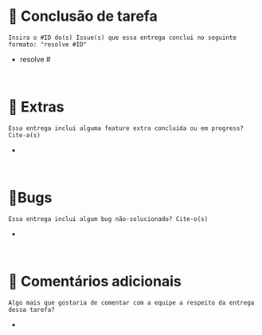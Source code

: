 # 🥳 Conclusão de tarefa <br>  
`Insira o #ID do(s) Issue(s) que essa entrega conclui no seguinte formato: "resolve #ID"`  

- resolve #

<br>

# 🚀 Extras <br>  
`Essa entrega inclui alguma feature extra concluída ou em progress? Cite-a(s)`

 -

<br>

# 🐞Bugs <br>  
`Essa entrega inclui algum bug não-solucionado? Cite-o(s)`

 -

<br>

# 🏅 Comentários adicionais <br>  
`Algo mais que gostaria de comentar com a equipe a respeito da entrega dessa tarefa?`

- 

<br>
